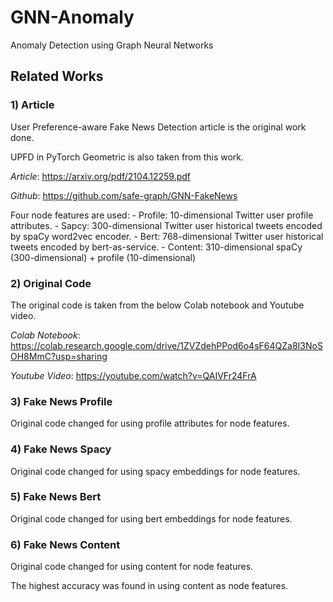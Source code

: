 # GNN-Anomaly
Anomaly Detection using Graph Neural Networks


## Related Works
### 1) Article

User Preference-aware Fake News Detection article is the original work done. 

UPFD in PyTorch Geometric is also taken from this work.

*Article*: https://arxiv.org/pdf/2104.12259.pdf

*Github*: https://github.com/safe-graph/GNN-FakeNews 

Four node features are used:
    - Profile: 10-dimensional Twitter user profile attributes.
    - Sapcy: 300-dimensional Twitter user historical tweets encoded by spaCy word2vec encoder.
    - Bert: 768-dimensional Twitter user historical tweets encoded by bert-as-service.
    - Content: 310-dimensional spaCy (300-dimensional) + profile (10-dimensional)

### 2) Original Code

The original code is taken from the below Colab notebook and Youtube video.

*Colab Notebook*: https://colab.research.google.com/drive/1ZVZdehPPod6o4sF64QZa8I3NoSOH8MmC?usp=sharing

*Youtube Video*: https://youtube.com/watch?v=QAIVFr24FrA 

### 3) Fake News Profile

Original code changed for using profile attributes for node features.

### 4) Fake News Spacy

Original code changed for using spacy embeddings for node features.

### 5) Fake News Bert

Original code changed for using bert embeddings for node features.

### 6) Fake News Content

Original code changed for using content for node features.

The highest accuracy was found in using content as node features.



